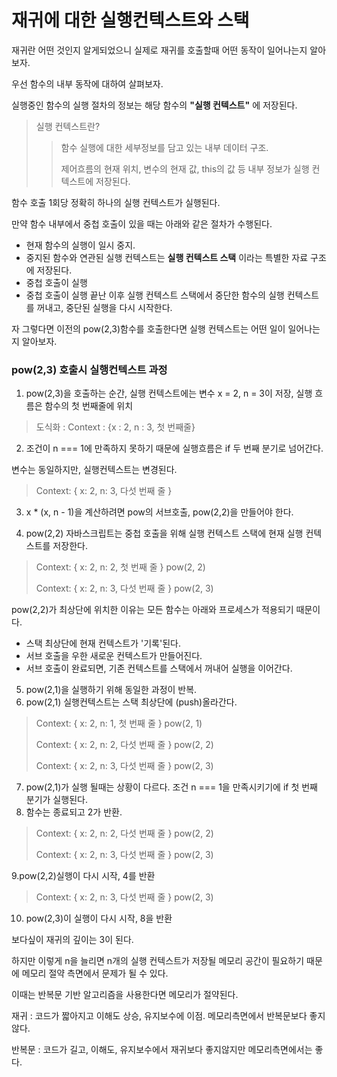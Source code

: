 # 재귀에 대한 실행컨텍스트와 스택

재귀란 어떤 것인지 알게되었으니 실제로 재귀를 호출할때 어떤 동작이 일어나는지 알아보자.

우선 함수의 내부 동작에 대하여 살펴보자.

실행중인 함수의 실행 절차의 정보는 해당 함수의 **"실행 컨텍스트"** 에 저장된다.

>실행 컨텍스트란?
>> 함수 실행에 대한 세부정보를 담고 있는 내부 데이터 구조.
>> 
>> 제어흐름의 현재 위치, 변수의 현재 값, this의 값 등 내부 정보가 실행 컨텍스트에 저장된다.

함수 호출 1회당 정확히 하나의 실행 컨텍스트가 실행된다.

만약 함수 내부에서 중첩 호출이 있을 때는 아래와 같은 절차가 수행된다.
- 현재 함수의 실행이 일시 중지.
- 중지된 함수와 연관된 실행 컨텍스트는 **실행 컨텍스트 스택** 이라는 특별한 자료 구조에 저장된다.
- 중첩 호출이 실행
- 중첩 호출이 실행 끝난 이후 실행 컨텍스트 스택에서 중단한 함수의 실행 컨텍스트를 꺼내고, 중단된 실행을 다시 시작한다.


자 그렇다면 이전의 pow(2,3)함수를 호출한다면 실행 컨텍스트는 어떤 일이 일어나는지 알아보자.

### pow(2,3) 호출시 실행컨텍스트 과정

1. pow(2,3)을 호출하는 순간, 실행 컨텍스트에는 변수 x = 2, n = 3이 저장, 실행 흐름은 함수의 첫 번째줄에 위치
> 도식화 : Context : {x : 2, n : 3, 첫 번째줄}
2. 조건이 n === 1에 만족하지 못하기 때문에 실행흐름은 if 두 번째 분기로 넘어간다.

변수는 동일하지만, 실행컨텍스트는 변경된다.

> Context: { x: 2, n: 3, 다섯 번째 줄 } 

3. x * (x, n - 1)을 계산하려면 pow의 서브호출, pow(2,2)을 만들어야 한다.

4. pow(2,2) 자바스크립트는 중첩 호출을 위해 실행 컨텍스트 스택에 현재 실행 컨텍스트를 저장한다.

>Context: { x: 2, n: 2, 첫 번째 줄 } pow(2, 2)
>
>Context: { x: 2, n: 3, 다섯 번째 줄 } pow(2, 3)

pow(2,2)가 최상단에 위치한 이유는 모든 함수는 아래와 프로세스가 적용되기 때문이다.

- 스택 최상단에 현재 컨텍스트가 '기록'된다.
- 서브 호출을 우한 새로운 컨텍스트가 만들어진다.
- 서브 호출이 완료되면, 기존 컨텍스트를 스택에서 꺼내어 실행을 이어간다.

5. pow(2,1)을 실행하기 위해 동일한 과정이 반복.
6. pow(2,1) 실행컨텍스트는 스택 최상단에 (push)올라간다.

>Context: { x: 2, n: 1, 첫 번째 줄 } pow(2, 1)
>
>Context: { x: 2, n: 2, 다섯 번째 줄 } pow(2, 2)
>
>Context: { x: 2, n: 3, 다섯 번째 줄 } pow(2, 3)

7. pow(2,1)가 실행 될때는 상황이 다르다. 조건 n === 1을 만족시키기에 if 첫 번째 분기가 실행된다.
8. 함수는 종료되고 2가 반환.

>Context: { x: 2, n: 2, 다섯 번째 줄 } pow(2, 2)
>
>Context: { x: 2, n: 3, 다섯 번째 줄 } pow(2, 3)

9.pow(2,2)실행이 다시 시작, 4를 반환

>Context: { x: 2, n: 3, 다섯 번째 줄 } pow(2, 3)

10. pow(2,3)이 실행이 다시 시작, 8을 반환

보다싶이 재귀의 깊이는 3이 된다.

하지만 이렇게 n을 늘리면 n개의 실행 컨텍스트가 저장될 메모리 공간이 필요하기 때문에 메모리 절약 측면에서 문제가 될 수 있다.

이때는 반복문 기반 알고리즘을 사용한다면 메모리가 절약된다.

재귀 : 코드가 짧아지고 이해도 상승, 유지보수에 이점. 메모리측면에서 반복문보다 좋지않다.

반복문 : 코드가 길고, 이해도, 유지보수에서 재귀보다 좋지않지만 메모리측면에서는 좋다.



